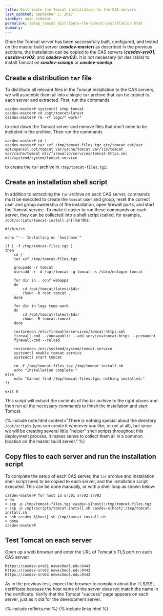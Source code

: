 ```yaml
---
title: Distribute the Tomcat installation to the CAS servers
last_updated: September 1, 2017
sidebar: main_sidebar
permalink: setup_tomcat_distribute-the-tomcat-installation.html
summary:
---
```


Once the Tomcat server has been successfully built, configured, and tested on the master build server (***casdev-master***) as described in the previous sections, the installation can be copied to the CAS servers (***casdev-srv01***, ***casdev-srv02***, and ***casdev-srv03***). It is not necessary (or desirable) to install Tomcat on ***casdev-casapp*** or ***casdev-samlsp***.

## Create a distribution `tar` file

To distribute all relevant files in the Tomcat installation to the CAS servers, we will assemble them all into a single `tar` archive that can be copied to each server and extracted. First, run the commands

```console
casdev-master# systemctl stop tomcat
casdev-master# cd /opt/tomcat/latest
casdev-master# rm -rf logs/* work/*
```

to shut down the Tomcat server and remove files that don't need to be included in the archive. Then run the commands

```console
casdev-master# cd /
casdev-master# tar czf /tmp/tomcat-files.tgz etc/tomcat opt/apr opt/openssl opt/tomcat var/cache/tomcat var/lib/tomcat var/cache/tomcat etc/firewalld/services/tomcat-https.xml etc/systemd/system/tomcat.service
```

to create the `tar` archive in `/tmp/tomcat-files.tgz`.

## Create an installation shell script

In addition to extracting the `tar` archive on each CAS server, commands must be executed to create the `tomcat` user and group, reset the correct user and group ownership of the installation, open firewall ports, and start the Tomcat service. To make it easier to run these commands on each server, they can be collected into a shell script (called, for example, `/opt/scripts/tomcat-install.sh`) like this:

```shell
#!/bin/sh

echo "--- Installing on `hostname`"

if [ -f /tmp/tomcat-files.tgz ]
then
    cd /
    tar xzf /tmp/tomcat-files.tgz

    groupadd -r tomcat
    useradd -r -d /opt/tomcat -g tomcat -s /sbin/nologin tomcat

    for dir in . conf webapps
    do
        cd /opt/tomcat/latest/$dir
        chown -R root.tomcat .
    done

    for dir in logs temp work
    do
        cd /opt/tomcat/latest/$dir
        chown -R tomcat.tomcat .
    done

    restorecon /etc/firewalld/services/tomcat-https.xml
    firewall-cmd --zone=public --add-service=tomcat-https --permanent
    firewall-cmd --reload

    restorecon /etc/systemd/system/tomcat.service
    systemctl enable tomcat.service
    systemctl start tomcat

    rm -f /tmp/tomcat-files.tgz /tmp/tomcat-install.sh
    echo "Installation complete."
else
    echo "Cannot find /tmp/tomcat-files.tgz; nothing installed."
fi

exit 0
```

This script will extract the contents of the tar archive to the right places and then run all the necessary commands to finish the installation and start Tomcat.

{% include note.html content="There is nothing special about the directory `/opt/scripts` (you can create it wherever you like, or not at all), but since we will be creating several little \"helper\" shell scripts throughout this deployment process, it makes sense to collect them all in a common location on the master build server." %}

## Copy files to each server and run the installation script

To complete the setup of each CAS server, the `tar` archive and installation shell script need to be copied to each server, and the installation script executed. This can be done manually, or with a shell loop as shown below:

```console
casdev-master# for host in srv01 srv02 srv03
> do
> scp -p /tmp/tomcat-files.tgz casdev-${host}:/tmp/tomcat-files.tgz
> scp -p /opt/scripts/tomcat-install.sh casdev-${host}:/tmp/tomcat-install.sh
> ssh casdev-${host} sh /tmp/tomcat-install.sh
> done
casdev-master#  
```

## Test Tomcat on each server

Open up a web browser and enter the URL of Tomcat's TLS port on each CAS server:

```
https://casdev-srv01.newschool.edu:8443
https://casdev-srv02.newschool.edu:8443
https://casdev-srv03.newschool.edu:8443
```

As in the previous test, expect the browser to complain about the TLS/SSL certificate because the host name of the server does not match the name in the certificate. Verify that the Tomcat "success" page appears on each server, just as it did for the development server.

{% include reflinks.md %}
{% include links.html %}

